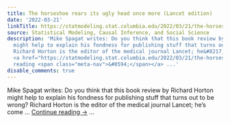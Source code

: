 ```yaml
---
title: The horseshoe rears its ugly head once more (Lancet edition)
date: '2022-03-21'
linkTitle: https://statmodeling.stat.columbia.edu/2022/03/21/the-horseshoe-rears-its-ugly-head-once-more-lancet-edition/
source: Statistical Modeling, Causal Inference, and Social Science
description: 'Mike Spagat writes: Do you think that this book review by Richard Horton
  might help to explain his fondness for publishing stuff that turns out to be wrong?
  Richard Horton is the editor of the medical journal Lancet; he&#8217;s come &#8230;
  <a href="https://statmodeling.stat.columbia.edu/2022/03/21/the-horseshoe-rears-its-ugly-head-once-more-lancet-edition/">Continue
  reading <span class="meta-nav">&#8594;</span></a> ...'
disable_comments: true
---
```

Mike Spagat writes: Do you think that this book review by Richard Horton might help to explain his fondness for publishing stuff that turns out to be wrong? Richard Horton is the editor of the medical journal Lancet; he&#8217;s come &#8230; <a href="https://statmodeling.stat.columbia.edu/2022/03/21/the-horseshoe-rears-its-ugly-head-once-more-lancet-edition/">Continue reading <span class="meta-nav">&#8594;</span></a> ...
